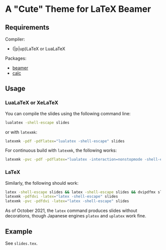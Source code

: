 # A "Cute" Theme for LaTeX Beamer


## Requirements
Compiler:
* (|p|up)LaTeX or LuaLaTeX

Packages:
* [beamer](https://ctan.org/pkg/beamer)
* [calc](https://ctan.org/pkg/calc)


## Usage

### LuaLaTeX or XeLaTeX
You can compile the slides using the following command line:
```sh
lualatex -shell-escape slides
```
or with `latexmk`:
```sh
latexmk -pdf -pdflatex="lualatex -shell-escape" slides
```

For continuous build with `latexmk`, the following works:
```sh
latexmk -pvc -pdf -pdflatex="lualatex -interaction=nonstopmode -shell-escape" slides
```

### LaTeX
Similarly, the following should work:
```sh
latex -shell-escape slides && latex -shell-escape slides && dvipdfmx slides
latexmk -pdfdvi -latex="latex -shell-escape" slides
latexmk -pvc -pdfdvi -latex="latex -shell-escape" slides
```

As of October 2021, the `latex` command produces slides without decorations,
though Japanese engines `platex` and `uplatex` work fine.


## Example
See `slides.tex`.
